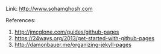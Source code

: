 Link: http://www.sohamghosh.com


References: 

1. http://jmcglone.com/guides/github-pages
2. https://24ways.org/2013/get-started-with-github-pages
3. http://damonbauer.me/organizing-jekyll-pages
